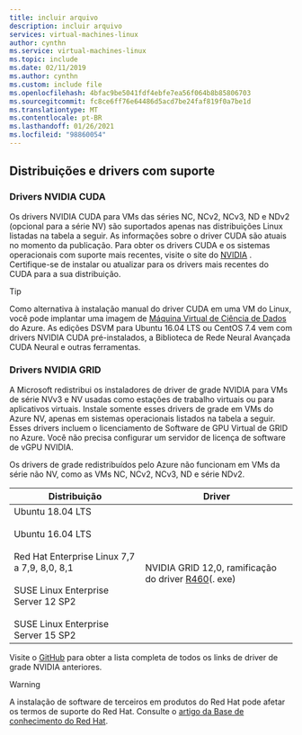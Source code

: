 ```yaml
---
title: incluir arquivo
description: incluir arquivo
services: virtual-machines-linux
author: cynthn
ms.service: virtual-machines-linux
ms.topic: include
ms.date: 02/11/2019
ms.author: cynthn
ms.custom: include file
ms.openlocfilehash: 4bfac9be5041fdf4ebfe7ea56f064b8b85806703
ms.sourcegitcommit: fc8ce6ff76e64486d5acd7be24faf819f0a7be1d
ms.translationtype: MT
ms.contentlocale: pt-BR
ms.lasthandoff: 01/26/2021
ms.locfileid: "98860054"
---
```

## <a name="supported-distributions-and-drivers"></a>Distribuições e drivers com suporte

### <a name="nvidia-cuda-drivers"></a>Drivers NVIDIA CUDA

Os drivers NVIDIA CUDA para VMs das séries NC, NCv2, NCv3, ND e NDv2 (opcional para a série NV) são suportados apenas nas distribuições Linux listadas na tabela a seguir. As informações sobre o driver CUDA são atuais no momento da publicação. Para obter os drivers CUDA e os sistemas operacionais com suporte mais recentes, visite o site do [NVIDIA](https://developer.nvidia.com/cuda-zone) . Certifique-se de instalar ou atualizar para os drivers mais recentes do CUDA para a sua distribuição. 

> [!TIP]
> Como alternativa à instalação manual do driver CUDA em uma VM do Linux, você pode implantar uma imagem de [Máquina Virtual de Ciência de Dados](../articles/machine-learning/data-science-virtual-machine/overview.md) do Azure. As edições DSVM para Ubuntu 16.04 LTS ou CentOS 7.4 vem com drivers NVIDIA CUDA pré-instalados, a Biblioteca de Rede Neural Avançada CUDA Neural e outras ferramentas.


### <a name="nvidia-grid-drivers"></a>Drivers NVIDIA GRID

A Microsoft redistribui os instaladores de driver de grade NVIDIA para VMs de série NVv3 e NV usadas como estações de trabalho virtuais ou para aplicativos virtuais. Instale somente esses drivers de grade em VMs do Azure NV, apenas em sistemas operacionais listados na tabela a seguir. Esses drivers incluem o licenciamento de Software de GPU Virtual de GRID no Azure. Você não precisa configurar um servidor de licença de software de vGPU NVIDIA.

Os drivers de grade redistribuídos pelo Azure não funcionam em VMs da série não NV, como as VMs NC, NCv2, NCv3, ND e série NDv2.

|Distribuição|Driver|
| --- | -- |
|Ubuntu 18.04 LTS<br/><br/>Ubuntu 16.04 LTS<br/><br/>Red Hat Enterprise Linux 7,7 a 7,9, 8,0, 8,1<br/><br/>SUSE Linux Enterprise Server 12 SP2 <br/><br/>SUSE Linux Enterprise Server 15 SP2 | NVIDIA GRID 12,0, ramificação do driver [R460](https://go.microsoft.com/fwlink/?linkid=874272)(. exe)|

Visite o [GitHub](https://github.com/Azure/azhpc-extensions/blob/master/NvidiaGPU/resources.json) para obter a lista completa de todos os links de driver de grade NVIDIA anteriores.

> [!WARNING] 
> A instalação de software de terceiros em produtos do Red Hat pode afetar os termos de suporte do Red Hat. Consulte o [artigo da Base de conhecimento do Red Hat](https://access.redhat.com/articles/1067).
>
